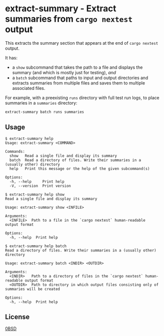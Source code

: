 # extract-summary - Extract summaries from `cargo nextest` output

This extracts the summary section that appears at the end of `cargo nextest` output.

It has:

- a `show` subcommand that takes the path to a file and displays the summary (and which is mostly just for testing), *and*
- a `batch` subcommand that paths to input and output directories and extracts summaries from multiple files and saves them to multiple associated files.

For example, with a preexisting `runs` directory with full test run logs, to place summaries in a `summaries` directory:

```sh
extract-summary batch runs summaries
```

## Usage

```text
$ extract-summary help
Usage: extract-summary <COMMAND>

Commands:
  show   Read a single file and display its summary
  batch  Read a directory of files. Write their summaries in a (usually other) directory
  help   Print this message or the help of the given subcommand(s)

Options:
  -h, --help     Print help
  -V, --version  Print version
```

```text
$ extract-summary help show
Read a single file and display its summary

Usage: extract-summary show <INFILE>

Arguments:
  <INFILE>  Path to a file in the `cargo nextest` human-readable output format

Options:
  -h, --help  Print help
```

```text
$ extract-summary help batch
Read a directory of files. Write their summaries in a (usually other) directory

Usage: extract-summary batch <INDIR> <OUTDIR>

Arguments:
  <INDIR>   Path to a directory of files in the `cargo nextest` human-readable output format
  <OUTDIR>  Path to directory in which output files consisting only of summaries will be created

Options:
  -h, --help  Print help
```

## License

[0BSD](LICENSE)
